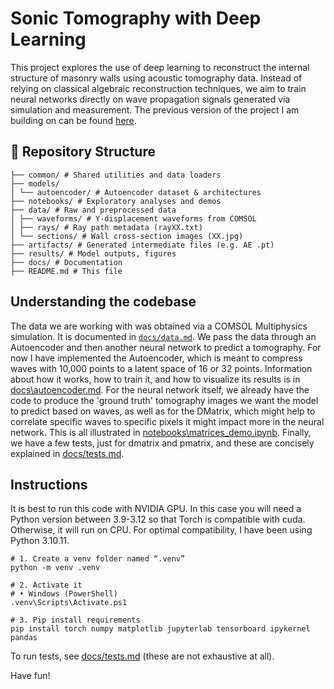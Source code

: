 # Sonic Tomography with Deep Learning

This project explores the use of deep learning to reconstruct the internal structure of masonry walls using acoustic tomography data. Instead of relying on classical algebraic reconstruction techniques, we aim to train neural networks directly on wave propagation signals generated via simulation and measurement. The previous version of the project I am building on can be found [here](https://saco.csic.es/s/k5ty8eazD85pd4M).

## 📁 Repository Structure
```
├── common/ # Shared utilities and data loaders
├── models/ 
│ └── autoencoder/ # Autoencoder dataset & architectures
├── notebooks/ # Exploratory analyses and demos
├── data/ # Raw and preprocessed data
│ ├── waveforms/ # Y-displacement waveforms from COMSOL
│ ├── rays/ # Ray path metadata (rayXX.txt)
│ └── sections/ # Wall cross-section images (XX.jpg)
├── artifacts/ # Generated intermediate files (e.g. AE .pt)
├── results/ # Model outputs, figures
├── docs/ # Documentation
├── README.md # This file
```

## Understanding the codebase
The data we are working with was obtained via a COMSOL Multiphysics simulation. It is documented in [`docs/data.md`](docs/data.md). We pass the data through an Autoencoder and then another neural network to predict a tomography. For now I have implemented the Autoencoder, which is meant to compress waves with 10,000 points to a latent space of 16 or 32 points. Information about how it works, how to train it, and how to visualize its results is in [docs\autoencoder.md](docs\autoencoder.md). For the neural network itself, we already have the code to produce the 'ground truth' tomography images we want the model to predict based on waves, as well as for the DMatrix, which might help to correlate specific waves to specific pixels it might impact more in the neural network. This is all illustrated in [notebooks\matrices_demo.ipynb](notebooks\matrices_demo.ipynb). Finally, we have a few tests, just for dmatrix and pmatrix, and these are concisely explained in [docs/tests.md](docs/tests.md).

## Instructions

It is best to run this code with NVIDIA GPU. In this case you will need a Python version between 3.9-3.12 so that Torch is compatible with cuda. Otherwise, it will run on CPU. For optimal compatibility, I have been using Python 3.10.11.
```
# 1. Create a venv folder named “.venv”
python -m venv .venv

# 2. Activate it
# • Windows (PowerShell)
.venv\Scripts\Activate.ps1

# 3. Pip install requirements
pip install torch numpy matplotlib jupyterlab tensorboard ipykernel pandas

```

To run tests, see [docs/tests.md](docs/tests.md) (these are not exhaustive at all).

Have fun!